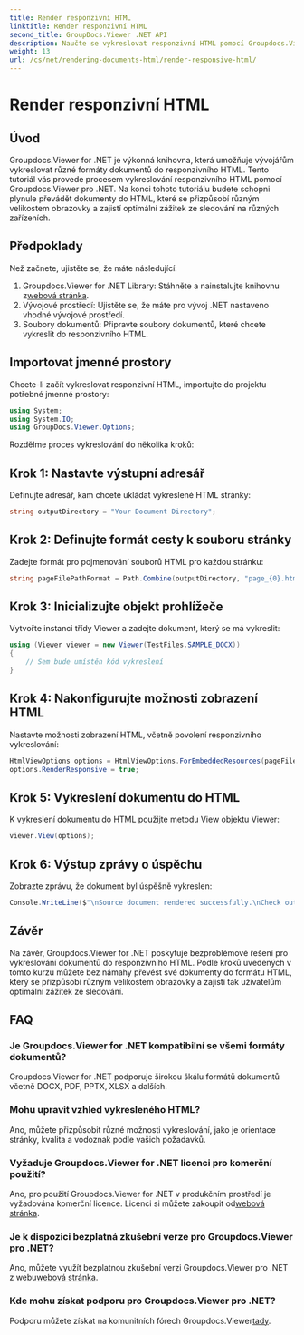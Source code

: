 ```yaml
---
title: Render responzivní HTML
linktitle: Render responzivní HTML
second_title: GroupDocs.Viewer .NET API
description: Naučte se vykreslovat responzivní HTML pomocí Groupdocs.Viewer for .NET a zajistit tak optimální zážitek ze sledování na různých zařízeních.
weight: 13
url: /cs/net/rendering-documents-html/render-responsive-html/
---
```


# Render responzivní HTML

## Úvod
Groupdocs.Viewer for .NET je výkonná knihovna, která umožňuje vývojářům vykreslovat různé formáty dokumentů do responzivního HTML. Tento tutoriál vás provede procesem vykreslování responzivního HTML pomocí Groupdocs.Viewer pro .NET. Na konci tohoto tutoriálu budete schopni plynule převádět dokumenty do HTML, které se přizpůsobí různým velikostem obrazovky a zajistí optimální zážitek ze sledování na různých zařízeních.
## Předpoklady
Než začnete, ujistěte se, že máte následující:
1.  Groupdocs.Viewer for .NET Library: Stáhněte a nainstalujte knihovnu z[webová stránka](https://releases.groupdocs.com/viewer/net/).
2. Vývojové prostředí: Ujistěte se, že máte pro vývoj .NET nastaveno vhodné vývojové prostředí.
3. Soubory dokumentů: Připravte soubory dokumentů, které chcete vykreslit do responzivního HTML.

## Importovat jmenné prostory
Chcete-li začít vykreslovat responzivní HTML, importujte do projektu potřebné jmenné prostory:
```csharp
using System;
using System.IO;
using GroupDocs.Viewer.Options;
```

Rozdělme proces vykreslování do několika kroků:
## Krok 1: Nastavte výstupní adresář
Definujte adresář, kam chcete ukládat vykreslené HTML stránky:
```csharp
string outputDirectory = "Your Document Directory";
```
## Krok 2: Definujte formát cesty k souboru stránky
Zadejte formát pro pojmenování souborů HTML pro každou stránku:
```csharp
string pageFilePathFormat = Path.Combine(outputDirectory, "page_{0}.html");
```
## Krok 3: Inicializujte objekt prohlížeče
Vytvořte instanci třídy Viewer a zadejte dokument, který se má vykreslit:
```csharp
using (Viewer viewer = new Viewer(TestFiles.SAMPLE_DOCX))
{
    // Sem bude umístěn kód vykreslení
}
```
## Krok 4: Nakonfigurujte možnosti zobrazení HTML
Nastavte možnosti zobrazení HTML, včetně povolení responzivního vykreslování:
```csharp
HtmlViewOptions options = HtmlViewOptions.ForEmbeddedResources(pageFilePathFormat);
options.RenderResponsive = true;
```
## Krok 5: Vykreslení dokumentu do HTML
K vykreslení dokumentu do HTML použijte metodu View objektu Viewer:
```csharp
viewer.View(options);
```
## Krok 6: Výstup zprávy o úspěchu
Zobrazte zprávu, že dokument byl úspěšně vykreslen:
```csharp
Console.WriteLine($"\nSource document rendered successfully.\nCheck output in {outputDirectory}.");
```

## Závěr
Na závěr, Groupdocs.Viewer for .NET poskytuje bezproblémové řešení pro vykreslování dokumentů do responzivního HTML. Podle kroků uvedených v tomto kurzu můžete bez námahy převést své dokumenty do formátu HTML, který se přizpůsobí různým velikostem obrazovky a zajistí tak uživatelům optimální zážitek ze sledování.
## FAQ
### Je Groupdocs.Viewer for .NET kompatibilní se všemi formáty dokumentů?
Groupdocs.Viewer for .NET podporuje širokou škálu formátů dokumentů včetně DOCX, PDF, PPTX, XLSX a dalších.
### Mohu upravit vzhled vykresleného HTML?
Ano, můžete přizpůsobit různé možnosti vykreslování, jako je orientace stránky, kvalita a vodoznak podle vašich požadavků.
### Vyžaduje Groupdocs.Viewer for .NET licenci pro komerční použití?
 Ano, pro použití Groupdocs.Viewer for .NET v produkčním prostředí je vyžadována komerční licence. Licenci si můžete zakoupit od[webová stránka](https://purchase.groupdocs.com/buy).
### Je k dispozici bezplatná zkušební verze pro Groupdocs.Viewer pro .NET?
 Ano, můžete využít bezplatnou zkušební verzi Groupdocs.Viewer pro .NET z webu[webová stránka](https://releases.groupdocs.com/).
### Kde mohu získat podporu pro Groupdocs.Viewer pro .NET?
Podporu můžete získat na komunitních fórech Groupdocs.Viewer[tady](https://forum.groupdocs.com/c/viewer/9).